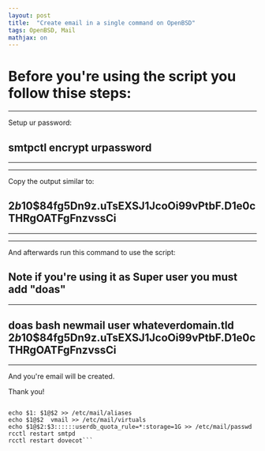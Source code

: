 ```yaml
---
layout: post
title:  "Create email in a single command on OpenBSD"
tags: OpenBSD, Mail
mathjax: on
---
```


# Before you're using the script you follow thise steps:

----------------------------------------------------------------------------------------------------------
Setup ur password:
## smtpctl encrypt urpassword
----------------------------------------------------------------------------------------------------------

----------------------------------------------------------------------------------------------------------
Copy the output similar to:

## $2b$10$84fg5Dn9z.uTsEXSJ1JcoOi99vPtbF.D1e0cTHRgOATFgFnzvssCi
----------------------------------------------------------------------------------------------------------
----------------------------------------------------------------------------------------------------------
And afterwards run this command to use the script:
## Note if you're using it as Super user you must add "doas"
----------------------------------------------------------------------------------------------------------
## doas bash newmail user whateverdomain.tld $2b$10$84fg5Dn9z.uTsEXSJ1JcoOi99vPtbF.D1e0cTHRgOATFgFnzvssCi
----------------------------------------------------------------------------------------------------------

And you're email will be created.

Thank you!

```#!/bin/bash

echo $1: $1@$2 >> /etc/mail/aliases
echo $1@$2  vmail >> /etc/mail/virtuals
echo $1@$2:$3::::::userdb_quota_rule=*:storage=1G >> /etc/mail/passwd
rcctl restart smtpd
rcctl restart dovecot```

